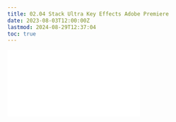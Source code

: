 ```yaml
---
title: 02.04 Stack Ultra Key Effects Adobe Premiere
date: 2023-08-03T12:00:00Z
lastmod: 2024-08-29T12:37:04
toc: true
---
```


![Link to included file content](../../../../video/adobe-premiere-pro/better-green-screen-adobe-premiere-stacked-ultra-key-effects.md)
